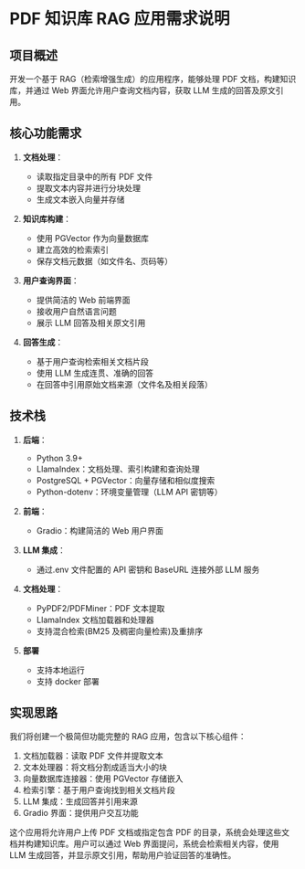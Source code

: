 # PDF 知识库 RAG 应用需求说明

## 项目概述

开发一个基于 RAG（检索增强生成）的应用程序，能够处理 PDF 文档，构建知识库，并通过 Web 界面允许用户查询文档内容，获取 LLM 生成的回答及原文引用。

## 核心功能需求

1. **文档处理**：

   - 读取指定目录中的所有 PDF 文件
   - 提取文本内容并进行分块处理
   - 生成文本嵌入向量并存储

2. **知识库构建**：

   - 使用 PGVector 作为向量数据库
   - 建立高效的检索索引
   - 保存文档元数据（如文件名、页码等）

3. **用户查询界面**：

   - 提供简洁的 Web 前端界面
   - 接收用户自然语言问题
   - 展示 LLM 回答及相关原文引用

4. **回答生成**：
   - 基于用户查询检索相关文档片段
   - 使用 LLM 生成连贯、准确的回答
   - 在回答中引用原始文档来源（文件名及相关段落）

## 技术栈

1. **后端**：

   - Python 3.9+
   - LlamaIndex：文档处理、索引构建和查询处理
   - PostgreSQL + PGVector：向量存储和相似度搜索
   - Python-dotenv：环境变量管理（LLM API 密钥等）

2. **前端**：

   - Gradio：构建简洁的 Web 用户界面

3. **LLM 集成**：

   - 通过.env 文件配置的 API 密钥和 BaseURL 连接外部 LLM 服务

4. **文档处理**：

   - PyPDF2/PDFMiner：PDF 文本提取
   - LlamaIndex 文档加载器和处理器
   - 支持混合检索(BM25 及稠密向量检索)及重排序

5. **部署**
   - 支持本地运行
   - 支持 docker 部署

## 实现思路

我们将创建一个极简但功能完整的 RAG 应用，包含以下核心组件：

1. 文档加载器：读取 PDF 文件并提取文本
2. 文本处理器：将文档分割成适当大小的块
3. 向量数据库连接器：使用 PGVector 存储嵌入
4. 检索引擎：基于用户查询找到相关文档片段
5. LLM 集成：生成回答并引用来源
6. Gradio 界面：提供用户交互功能

这个应用将允许用户上传 PDF 文档或指定包含 PDF 的目录，系统会处理这些文档并构建知识库。用户可以通过 Web 界面提问，系统会检索相关内容，使用 LLM 生成回答，并显示原文引用，帮助用户验证回答的准确性。

